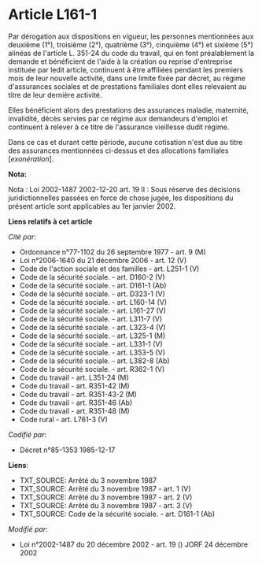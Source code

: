 # Article L161-1

Par dérogation aux dispositions en vigueur, les personnes mentionnées aux deuxième (1°), troisième (2°), quatrième (3°),
cinquième (4°) et sixième (5°) alinéas de l'article L. 351-24 du code du travail, qui en font préalablement la demande et
bénéficient de l'aide à la création ou reprise d'entreprise instituée par ledit article, continuent à être affiliées pendant
les premiers mois de leur nouvelle activité, dans une limite fixée par décret, au régime d'assurances sociales et de
prestations familiales dont elles relevaient au titre de leur dernière activité.

Elles bénéficient alors des prestations des assurances maladie, maternité, invalidité, décès servies par ce régime aux
demandeurs d'emploi et continuent à relever à ce titre de l'assurance vieillesse dudit régime. 

Dans ce cas et durant cette période, aucune cotisation n'est due au titre des assurances mentionnées ci-dessus et des
allocations familiales [*exonération*].

**Nota:**

Nota : Loi 2002-1487 2002-12-20 art. 19 II : Sous réserve des décisions juridictionnelles passées en force de chose jugée,
les dispositions du présent article sont applicables au 1er janvier 2002.

**Liens relatifs à cet article**

_Cité par_:

  - Ordonnance n°77-1102 du 26 septembre 1977 - art. 9 (M)
  - Loi n°2006-1640 du 21 décembre 2006 - art. 12 (V)
  - Code de l'action sociale et des familles - art. L251-1 (V)
  - Code de la sécurité sociale. - art. D160-2 (V)
  - Code de la sécurité sociale. - art. D161-1 (Ab)
  - Code de la sécurité sociale. - art. D323-1 (V)
  - Code de la sécurité sociale. - art. L160-14 (V)
  - Code de la sécurité sociale. - art. L161-27 (V)
  - Code de la sécurité sociale. - art. L311-7 (V)
  - Code de la sécurité sociale. - art. L323-4 (V)
  - Code de la sécurité sociale. - art. L325-1 (M)
  - Code de la sécurité sociale. - art. L331-1 (V)
  - Code de la sécurité sociale. - art. L353-5 (V)
  - Code de la sécurité sociale. - art. L382-8 (Ab)
  - Code de la sécurité sociale. - art. R362-1 (V)
  - Code du travail - art. L351-24 (M)
  - Code du travail - art. R351-42 (M)
  - Code du travail - art. R351-43-2 (M)
  - Code du travail - art. R351-46 (Ab)
  - Code du travail - art. R351-48 (M)
  - Code rural - art. L761-3 (V)

_Codifié par_:

  - Décret n°85-1353 1985-12-17

**Liens**:

  - TXT_SOURCE: Arrêté du 3 novembre 1987
  - TXT_SOURCE: Arrêté du 3 novembre 1987 - art. 1 (V)
  - TXT_SOURCE: Arrêté du 3 novembre 1987 - art. 2 (V)
  - TXT_SOURCE: Arrêté du 3 novembre 1987 - art. 3 (V)
  - TXT_SOURCE: Code de la sécurité sociale. - art. D161-1 (Ab)

_Modifié par_:

  - Loi n°2002-1487 du 20 décembre 2002 - art. 19 () JORF 24 décembre 2002
